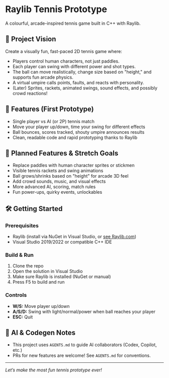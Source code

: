 # Raylib Tennis Prototype

A colourful, arcade-inspired tennis game built in C++ with Raylib.

## 🎾 Project Vision

Create a visually fun, fast-paced 2D tennis game where:
- Players control human characters, not just paddles.
- Each player can swing with different power and shot types.
- The ball can move realistically, change size based on "height," and supports fun arcade physics.
- A virtual umpire calls points, faults, and reacts with personality.
- (Later) Sprites, rackets, animated swings, sound effects, and possibly crowd reactions!

## 🚦 Features (First Prototype)
- Single player vs AI (or 2P) tennis match
- Move your player up/down, time your swing for different effects
- Ball bounces, scores tracked, shouty umpire announces results
- Clean, readable code and rapid prototyping thanks to Raylib

## 🔮 Planned Features & Stretch Goals
- Replace paddles with human character sprites or stickmen
- Visible tennis rackets and swing animations
- Ball grows/shrinks based on "height" for arcade 3D feel
- Add crowd sounds, music, and visual effects
- More advanced AI, scoring, match rules
- Fun power-ups, quirky events, unlockables

## 🛠️ Getting Started

### Prerequisites
- Raylib (install via NuGet in Visual Studio, or [see Raylib.com](https://www.raylib.com/))
- Visual Studio 2019/2022 or compatible C++ IDE

### Build & Run
1. Clone the repo
2. Open the solution in Visual Studio
3. Make sure Raylib is installed (NuGet or manual)
4. Press F5 to build and run

### Controls
- **W/S:** Move player up/down
- **A/S/D:** Swing with light/normal/power when ball reaches your player
- **ESC:** Quit

## 🤖 AI & Codegen Notes

- This project uses `AGENTS.md` to guide AI collaborators (Codex, Copilot, etc.)
- PRs for new features are welcome! See `AGENTS.md` for conventions.

---

*Let’s make the most fun tennis prototype ever!*

